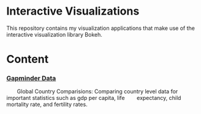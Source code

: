 # Interactive Visualizations
This repository contains my visualization applications that make use of the interactive visualization library Bokeh.

# Content
### [Gapminder Data]()
&nbsp;&nbsp;&nbsp;&nbsp;&nbsp;&nbsp; Global Country Comparisions: Comparing country level data for important statistics such as gdp per capita, life &nbsp;&nbsp;&nbsp;&nbsp;&nbsp;&nbsp; expectancy, child mortality rate, and fertility rates.
